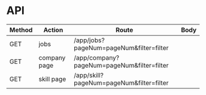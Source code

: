 # API
| Method | Action       | Route                                      | Body  |
| ------ | -------------| ------------------------------------------ | ----- |
| GET    | jobs         | /app/jobs?pageNum=pageNum&filter=filter    |       |
| GET    | company page | /app/company?pageNum=pageNum&filter=filter |       |
| GET    | skill page   | /app/skill?pageNum=pageNum&filter=filter   |       |